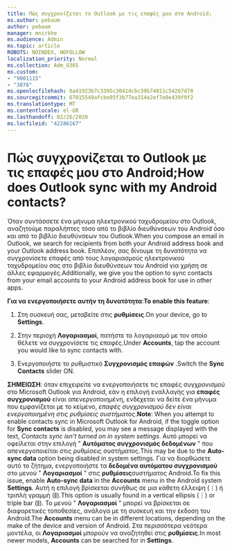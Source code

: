 ```yaml
---
title: Πώς συγχρονίζεται το Outlook με τις επαφές μου στο Android;
ms.author: pebaum
author: pebaum
manager: mnirkhe
ms.audience: Admin
ms.topic: article
ROBOTS: NOINDEX, NOFOLLOW
localization_priority: Normal
ms.collection: Adm_O365
ms.custom:
- "9001115"
- "3076"
ms.openlocfilehash: 8a41923b7c3395c30414cbc39b74011c54267d78
ms.sourcegitcommit: 67015549afcbe05f3b77ea314e2ef7e0e439f9f2
ms.translationtype: MT
ms.contentlocale: el-GR
ms.lasthandoff: 02/26/2020
ms.locfileid: "42286167"
---
```

# <a name="how-does-outlook-sync-with-my-android-contacts"></a><span data-ttu-id="2835b-102">Πώς συγχρονίζεται το Outlook με τις επαφές μου στο Android;</span><span class="sxs-lookup"><span data-stu-id="2835b-102">How does Outlook sync with my Android contacts?</span></span>

<span data-ttu-id="2835b-103">Όταν συντάσσετε ένα μήνυμα ηλεκτρονικού ταχυδρομείου στο Outlook, αναζητούμε παραλήπτες τόσο από το βιβλίο διευθύνσεων του Android όσο και από το βιβλίο διευθύνσεων του Outlook.</span><span class="sxs-lookup"><span data-stu-id="2835b-103">When you compose an email in Outlook, we search for recipients from both your Android address book and your Outlook address book.</span></span> <span data-ttu-id="2835b-104">Επιπλέον, σας δίνουμε τη δυνατότητα να συγχρονίσετε επαφές από τους λογαριασμούς ηλεκτρονικού ταχυδρομείου σας στο βιβλίο διευθύνσεων του Android για χρήση σε άλλες εφαρμογές.</span><span class="sxs-lookup"><span data-stu-id="2835b-104">Additionally, we give you the option to sync contacts from your email accounts to your Android address book for use in other apps.</span></span> 
 
<span data-ttu-id="2835b-105">**Για να ενεργοποιήσετε αυτήν τη δυνατότητα**:</span><span class="sxs-lookup"><span data-stu-id="2835b-105">**To enable this feature**:</span></span>
 
1. <span data-ttu-id="2835b-106">Στη συσκευή σας, μεταβείτε στις **ρυθμίσεις**.</span><span class="sxs-lookup"><span data-stu-id="2835b-106">On your device, go to **Settings**.</span></span>

2. <span data-ttu-id="2835b-107">Στην περιοχή **Λογαριασμοί**, πατήστε το λογαριασμό με τον οποίο θέλετε να συγχρονίσετε τις επαφές.</span><span class="sxs-lookup"><span data-stu-id="2835b-107">Under **Accounts**, tap the account you would like to sync contacts with.</span></span>

3. <span data-ttu-id="2835b-108">Ενεργοποιήστε το ρυθμιστικό **Συγχρονισμός επαφών** .</span><span class="sxs-lookup"><span data-stu-id="2835b-108">Switch the **Sync Contacts** slider ON.</span></span>
 
<span data-ttu-id="2835b-109">**ΣΗΜΕΙΩΣΗ**: όταν επιχειρείτε να ενεργοποιήσετε τις επαφές συγχρονισμού στο Microsoft Outlook για Android, εάν η επιλογή εναλλαγής για **επαφές συγχρονισμού** είναι απενεργοποιημένη, ενδέχεται να δείτε ένα μήνυμα που εμφανίζεται με το κείμενο, *επαφές συγχρονισμού δεν είναι ενεργοποιημένη στις ρυθμίσεις συστήματος*.</span><span class="sxs-lookup"><span data-stu-id="2835b-109">**Note**: When you attempt to enable contacts sync in Microsoft Outlook for Android, if the toggle option for **Sync contacts** is disabled, you may see a message displayed with the text, *Contacts sync isn't turned on in system settings*.</span></span> <span data-ttu-id="2835b-110">Αυτό μπορεί να οφείλεται στην επιλογή " **Αυτόματος συγχρονισμός δεδομένων** " που απενεργοποιείται στις ρυθμίσεις συστήματος.</span><span class="sxs-lookup"><span data-stu-id="2835b-110">This may be due to the **Auto-sync data** option being disabled in system settings.</span></span> <span data-ttu-id="2835b-111">Για να διορθώσετε αυτό το ζήτημα, ενεργοποιήστε τα **δεδομένα αυτόματου συγχρονισμού** στο μενού " **Λογαριασμοί** " στις **ρυθμίσεις**συστήματος Android.</span><span class="sxs-lookup"><span data-stu-id="2835b-111">To fix this issue, enable  **Auto-sync data** in the  **Accounts** menu in the Android system  **Settings**.</span></span> <span data-ttu-id="2835b-112">Αυτή η επιλογή βρίσκεται συνήθως σε μια κάθετη έλλειψη (⋮) ή τριπλή γραμμή (⫼).</span><span class="sxs-lookup"><span data-stu-id="2835b-112">This option is usually found in a vertical ellipsis (⋮) or triple bar (⫼).</span></span> <span data-ttu-id="2835b-113">Το μενού " **Λογαριασμοί** " μπορεί να βρίσκεται σε διαφορετικές τοποθεσίες, ανάλογα με τη συσκευή και την έκδοση του Android.</span><span class="sxs-lookup"><span data-stu-id="2835b-113">The  **Accounts** menu can be in different locations, depending on the make of the device and version of Android.</span></span> <span data-ttu-id="2835b-114">Στα περισσότερα νεότερα μοντέλα, οι **Λογαριασμοί** μπορούν να αναζητηθεί στις **ρυθμίσεις**.</span><span class="sxs-lookup"><span data-stu-id="2835b-114">In most newer models, **Accounts** can be searched for in **Settings**.</span></span>